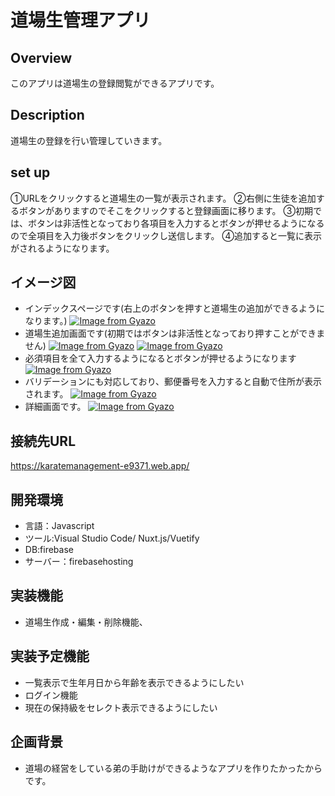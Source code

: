 道場生管理アプリ
====

## Overview
このアプリは道場生の登録閲覧ができるアプリです。

## Description
道場生の登録を行い管理していきます。

## set up
①URLをクリックすると道場生の一覧が表示されます。
②右側に生徒を追加するボタンがありますのでそこをクリックすると登録画面に移ります。
③初期では、ボタンは非活性となっており各項目を入力するとボタンが押せるようになるので全項目を入力後ボタンをクリックし送信します。
④追加すると一覧に表示がされるようになります。

## イメージ図
- インデックスページです(右上のボタンを押すと道場生の追加ができるようになります。)
[![Image from Gyazo](https://i.gyazo.com/1b7ae94dec70ac2dcdde0be38b006214.png)](https://gyazo.com/1b7ae94dec70ac2dcdde0be38b006214)
- 道場生追加画面です(初期ではボタンは非活性となっており押すことができません)
[![Image from Gyazo](https://i.gyazo.com/32f9e3114c1b6c1d3100a0a90914a26f.png)](https://gyazo.com/32f9e3114c1b6c1d3100a0a90914a26f)
[![Image from Gyazo](https://i.gyazo.com/7e1764d7a4dbb7b100b0116dd3b6438b.png)](https://gyazo.com/7e1764d7a4dbb7b100b0116dd3b6438b)
- 必須項目を全て入力するようになるとボタンが押せるようになります
[![Image from Gyazo](https://i.gyazo.com/30b08a9ab505de2c324f0937a92ccc59.png)](https://gyazo.com/30b08a9ab505de2c324f0937a92ccc59)
- バリデーションにも対応しており、郵便番号を入力すると自動で住所が表示されます。
[![Image from Gyazo](https://i.gyazo.com/5098d7ba7da7c1553a1906a596aa346c.png)](https://gyazo.com/5098d7ba7da7c1553a1906a596aa346c)
- 詳細画面です。
[![Image from Gyazo](https://i.gyazo.com/e458e380089efad4a60cc3d882124987.png)](https://gyazo.com/e458e380089efad4a60cc3d882124987)

## 接続先URL
https://karatemanagement-e9371.web.app/

## 開発環境　
- 言語：Javascript　
- ツール:Visual Studio Code/ Nuxt.js/Vuetify 　
- DB:firebase
- サーバー：firebasehosting
## 実装機能　
- 道場生作成・編集・削除機能、
## 実装予定機能
- 一覧表示で生年月日から年齢を表示できるようにしたい
- ログイン機能
- 現在の保持級をセレクト表示できるようにしたい

## 企画背景　
- 道場の経営をしている弟の手助けができるようなアプリを作りたかったからです。
